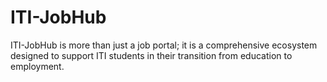 # ITI-JobHub
ITI-JobHub is more than just a job portal; it is a comprehensive ecosystem designed to support ITI students in their transition from education to employment.
